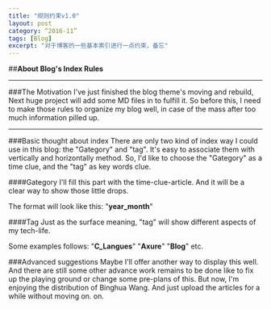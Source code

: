 ```yaml
---
title: "规则约束v1.0"
layout: post
category: “2016-11”
tags: [Blog]
excerpt: "对于博客的一些基本索引进行一点约束，备忘"
---
```



##**About  Blog's  Index  Rules**

---
###The Motivation
I've just finished the blog theme's moving and rebuild, Next huge project will add some MD files in to fulfill it. So before this, I need to make those rules to organize my blog well, in case of the mass after too much information pilled up.

---

###Basic thought about index
There are only two kind of index way I could use in this blog: the "Gategory" and "tag". It's easy to associate them with vertically and horizontally method. So, I'd like to choose the "Gategory" as a time clue, and the "tag" as key words clue.

####Gategory
I'll fill this part with the time-clue-article. And it will be a clear way to show those little drops.

The format will look like this: "**year_month**"

####Tag
Just as the surface meaning, "tag" will show different aspects of my tech-life.

Some examples follows: "**C_Langues**" "**Axure**" "**Blog**" etc. 

###Advanced suggestions
Maybe I'll offer another way to display this well. And there are still some other advance work remains to be done like to fix up the playing ground or change some pre-plans of this.
But now, I'm enjoying the distribution of Binghua Wang. And just  upload the articles for a while without moving on. on.